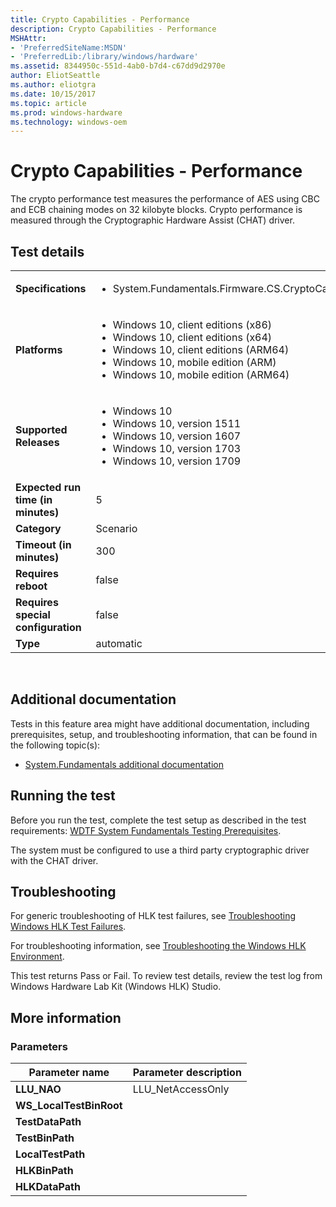 ```yaml
---
title: Crypto Capabilities - Performance
description: Crypto Capabilities - Performance
MSHAttr:
- 'PreferredSiteName:MSDN'
- 'PreferredLib:/library/windows/hardware'
ms.assetid: 8344950c-551d-4ab0-b7d4-c67dd9d2970e
author: EliotSeattle
ms.author: eliotgra
ms.date: 10/15/2017
ms.topic: article
ms.prod: windows-hardware
ms.technology: windows-oem
---
```


# <span id="p_hlk_test.4610a28e-67c9-47fe-a46e-b207fdc1c35a"></span>Crypto Capabilities - Performance


The crypto performance test measures the performance of AES using CBC and ECB chaining modes on 32 kilobyte blocks. Crypto performance is measured through the Cryptographic Hardware Assist (CHAT) driver.

## Test details
|||
|---|---|
| **Specifications**  | <ul><li>System.Fundamentals.Firmware.CS.CryptoCapabilities</li></ul> |  
| **Platforms**   | <ul><li>Windows 10, client editions (x86)</li><li>Windows 10, client editions (x64)</li><li>Windows 10, client editions (ARM64)</li><li>Windows 10, mobile edition (ARM)</li><li>Windows 10, mobile edition (ARM64)</li></ul> |
| **Supported Releases** | <ul><li>Windows 10</li><li>Windows 10, version 1511</li><li>Windows 10, version 1607</li><li>Windows 10, version 1703</li><li>Windows 10, version 1709</li></ul> |
|**Expected run time (in minutes)**| 5 |
|**Category**| Scenario |
|**Timeout (in minutes)**| 300 |
|**Requires reboot**| false |
|**Requires special configuration**| false |
|**Type**| automatic |

 

## <span id="Additional_documentation"></span><span id="additional_documentation"></span><span id="ADDITIONAL_DOCUMENTATION"></span>Additional documentation


Tests in this feature area might have additional documentation, including prerequisites, setup, and troubleshooting information, that can be found in the following topic(s):

-   [System.Fundamentals additional documentation](system-fundamentals-additional-documentation.md)

## <span id="Running_the_test"></span><span id="running_the_test"></span><span id="RUNNING_THE_TEST"></span>Running the test


Before you run the test, complete the test setup as described in the test requirements: [WDTF System Fundamentals Testing Prerequisites](wdtf-system-fundamentals-testing-prerequisites.md).

The system must be configured to use a third party cryptographic driver with the CHAT driver.

## <span id="Troubleshooting"></span><span id="troubleshooting"></span><span id="TROUBLESHOOTING"></span>Troubleshooting


For generic troubleshooting of HLK test failures, see [Troubleshooting Windows HLK Test Failures](..\user\troubleshooting-windows-hlk-test-failures.md).

For troubleshooting information, see [Troubleshooting the Windows HLK Environment](..\user\troubleshooting-the-windows-hlk-environment.md).

This test returns Pass or Fail. To review test details, review the test log from Windows Hardware Lab Kit (Windows HLK) Studio.

## <span id="More_information"></span><span id="more_information"></span><span id="MORE_INFORMATION"></span>More information


### <span id="Parameters"></span><span id="parameters"></span><span id="PARAMETERS"></span>Parameters

| Parameter name           | Parameter description |
|--------------------------|-----------------------|
| **LLU\_NAO**             | LLU\_NetAccessOnly    |
| **WS\_LocalTestBinRoot** |                       |
| **TestDataPath**         |                       |
| **TestBinPath**          |                       |
| **LocalTestPath**        |                       |
| **HLKBinPath**           |                       |
| **HLKDataPath**          |                       |

 

 

 






